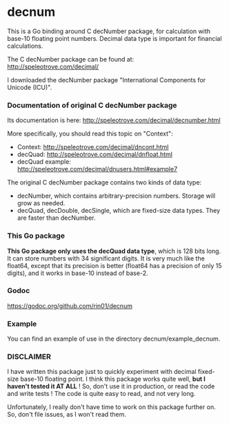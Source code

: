 # decnum

This is a Go binding around C decNumber package, for calculation with base-10 floating point numbers.
Decimal data type is important for financial calculations.

The C decNumber package can be found at:
http://speleotrove.com/decimal/

I downloaded the decNumber package "International Components for Unicode (ICU)".

### Documentation of original C decNumber package

Its documentation is here:
http://speleotrove.com/decimal/decnumber.html

More specifically, you should read this topic on "Context":
   - Context: http://speleotrove.com/decimal/dncont.html
   - decQuad: http://speleotrove.com/decimal/dnfloat.html
   - decQuad example: http://speleotrove.com/decimal/dnusers.html#example7


The original C decNumber package contains two kinds of data type:
   - decNumber, which contains arbitrary-precision numbers. Storage will grow as needed.
   - decQuad, decDouble, decSingle, which are fixed-size data types. They are faster than decNumber.


### This Go package
  
__This Go package only uses the decQuad data type__, which is 128 bits long. It can store numbers with 34 significant digits.
It is very much like the float64, except that its precision is better (float64 has a precision of only 15 digits), and it works in base-10 instead of base-2.

 
### Godoc
https://godoc.org/github.com/rin01/decnum


### Example
You can find an example of use in the directory decnum/example_decnum.


### DISCLAIMER
  I have written this package just to quickly experiment with decimal fixed-size base-10 floating point.
  I think this package works quite well, __but I haven't tested it AT ALL__ !
  So, don't use it in production, or read the code and write tests !
  The code is quite easy to read, and not very long.

  Unfortunately, I really don't have time to work on this package further on.
  So, don't file issues, as I won't read them.


